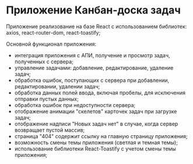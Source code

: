# Приложение **Канбан-доска задач**

Приложение реализование на базе React c использованием библиотек: axios, react-router-dom, react-toastify;

Основной функционал приложения: 
- интеграция приложения с АПИ, получение и просмотр задач, полученных с сервера; 
- управление задачами: добавление, редактирование, удаление задач;
- обработка ошибок, поступающих с сервера при добавлении, редактировании, удалении задач;
- обработка данных полей ввода, включая пробелы, для исключения отправки пустых данных;
- обработка ошибок при недоступности сервера;
- отображение анимации "скелетов" карточек задач при загрузке задач;
- отображение надписи "Новых задач нет" в случае, когда сервер возвращает пустой массив;
- страница "404" содержит ссылку на главную страницу приложения;
- возможность смены темы приложения (светлая и темная темы);
- использование библиотеки React-Toastify с учетом смены темы приложения; 
